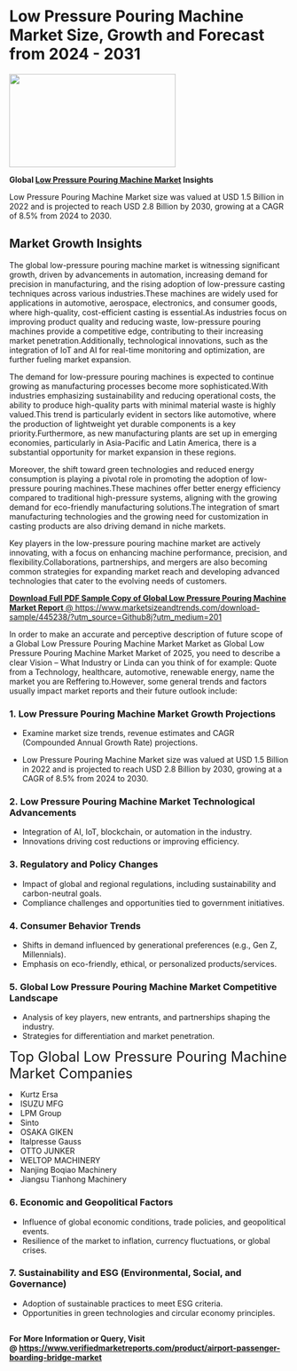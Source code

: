 <H1>Low Pressure Pouring Machine Market Size, Growth and Forecast from 2024 - 2031</H1><img class="aligncenter size-medium wp-image-584254" src="https://thirdeyenews.in/wp-content/uploads/2024/09/Global-Market-Research-300x168.jpeg" alt="" width="300" height="168" /><p><strong>Global&nbsp;<a href="https://www.marketsizeandtrends.com/download-sample/445238/?utm_source=Github8j?utm_medium=201">Low Pressure Pouring Machine Market</a> Insights</strong></p><p>Low Pressure Pouring Machine Market size was valued at USD 1.5 Billion in 2022 and is projected to reach USD 2.8 Billion by 2030, growing at a CAGR of 8.5% from 2024 to 2030.</p><p><h2>Market Growth Insights</h2> <p>The global low-pressure pouring machine market is witnessing significant growth, driven by advancements in automation, increasing demand for precision in manufacturing, and the rising adoption of low-pressure casting techniques across various industries.These machines are widely used for applications in automotive, aerospace, electronics, and consumer goods, where high-quality, cost-efficient casting is essential.As industries focus on improving product quality and reducing waste, low-pressure pouring machines provide a competitive edge, contributing to their increasing market penetration.Additionally, technological innovations, such as the integration of IoT and AI for real-time monitoring and optimization, are further fueling market expansion.</p> <p><a href="#"></a></p> <p>The demand for low-pressure pouring machines is expected to continue growing as manufacturing processes become more sophisticated.With industries emphasizing sustainability and reducing operational costs, the ability to produce high-quality parts with minimal material waste is highly valued.This trend is particularly evident in sectors like automotive, where the production of lightweight yet durable components is a key priority.Furthermore, as new manufacturing plants are set up in emerging economies, particularly in Asia-Pacific and Latin America, there is a substantial opportunity for market expansion in these regions.</p> <p>Moreover, the shift toward green technologies and reduced energy consumption is playing a pivotal role in promoting the adoption of low-pressure pouring machines.These machines offer better energy efficiency compared to traditional high-pressure systems, aligning with the growing demand for eco-friendly manufacturing solutions.The integration of smart manufacturing technologies and the growing need for customization in casting products are also driving demand in niche markets.</p> <p>Key players in the low-pressure pouring machine market are actively innovating, with a focus on enhancing machine performance, precision, and flexibility.Collaborations, partnerships, and mergers are also becoming common strategies for expanding market reach and developing advanced technologies that cater to the evolving needs of customers.</p> <p><a href="#"></p><p><span class=""><strong>Download Full PDF Sample Copy of Global Low Pressure Pouring Machine Market Report</strong> @ <a href="https://www.marketsizeandtrends.com/download-sample/445238/?utm_source=Github8j?utm_medium=201" target="_blank">https://www.marketsizeandtrends.com/download-sample/445238/?utm_source=Github8j?utm_medium=201</a></span></p><p>In order to make an accurate and perceptive description of future scope of a Global&nbsp;Low Pressure Pouring Machine Market Market as Global&nbsp;Low Pressure Pouring Machine Market Market of 2025, you need to describe a clear Vision &ndash; What Industry or Linda can you think of for example: Quote from a Technology, healthcare, automotive, renewable energy, name the market you are Reffering to.However, some general trends and factors usually impact market reports and their future outlook include:</p><h3>1.&nbsp;<strong>Low Pressure Pouring Machine Market Growth Projections</strong></h3><ul><li>Examine market size trends, revenue estimates and CAGR (Compounded Annual Growth Rate) projections.</li><li><p>Low Pressure Pouring Machine Market size was valued at USD 1.5 Billion in 2022 and is projected to reach USD 2.8 Billion by 2030, growing at a CAGR of 8.5% from 2024 to 2030.</p></li></ul><h3>2.&nbsp;<strong>Low Pressure Pouring Machine Market Technological Advancements</strong></h3><ul><li>Integration of AI, IoT, blockchain, or automation in the industry.</li><li>Innovations driving cost reductions or improving efficiency.</li></ul><h3>3.&nbsp;<strong>Regulatory and Policy Changes</strong></h3><ul><li>Impact of global and regional regulations, including sustainability and carbon-neutral goals.</li><li>Compliance challenges and opportunities tied to government initiatives.</li></ul><h3>4.&nbsp;<strong>Consumer Behavior Trends</strong></h3><ul><li>Shifts in demand influenced by generational preferences (e.g., Gen Z, Millennials).</li><li>Emphasis on eco-friendly, ethical, or personalized products/services.</li></ul><h3>5.&nbsp;<strong>Global Low Pressure Pouring Machine Market Competitive Landscape</strong></h3><ul><li>Analysis of key players, new entrants, and partnerships shaping the industry.</li><li>Strategies for differentiation and market penetration.</li></ul><p data-pm-slice="1 1 []"><span style="color: inherit; font-family: inherit; font-size: 25px;">Top Global Low Pressure Pouring Machine Market Companies</span></p><div class="" data-test-id=""><p><li>Kurtz Ersa</li><li> ISUZU MFG</li><li> LPM Group</li><li> Sinto</li><li> OSAKA GIKEN</li><li> Italpresse Gauss</li><li> OTTO JUNKER</li><li> WELTOP MACHINERY</li><li> Nanjing Boqiao Machinery</li><li> Jiangsu Tianhong Machinery</li></p></div><h3>6.&nbsp;<strong>Economic and Geopolitical Factors</strong></h3><ul><li>Influence of global economic conditions, trade policies, and geopolitical events.</li><li>Resilience of the market to inflation, currency fluctuations, or global crises.</li></ul><h3>7.&nbsp;<strong>Sustainability and ESG (Environmental, Social, and Governance)</strong></h3><ul><li>Adoption of sustainable practices to meet ESG criteria.</li><li>Opportunities in green technologies and circular economy principles.</li></ul><h2><strong style="font-size: 14px;">For More Information or Query, Visit @&nbsp;</strong><a style="background-color: #ffffff; font-size: 14px;" href="https://www.marketsizeandtrends.com/report/low-pressure-pouring-machine-market/" target="_blank">https://www.verifiedmarketreports.com/product/airport-passenger-boarding-bridge-market</a></h2>